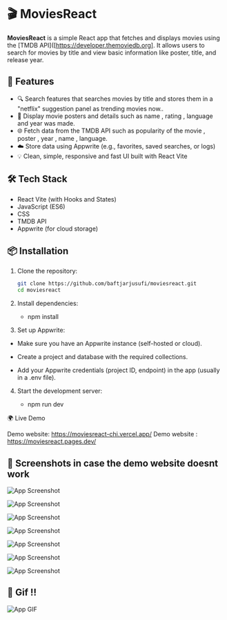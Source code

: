 # 🎬 MoviesReact

**MoviesReact** is a simple React app that fetches and displays movies using the [TMDB API]([https://developer.themoviedb.org]. It allows users to search for movies by title and view basic information like poster, title, and release year.

## 🚀 Features

- 🔍 Search features that searches movies by title and stores them in a "netflix" suggestion panel as trending movies now..
- 🎥 Display movie posters and details such as name , rating , language and year was made.
- 🌐 Fetch data from the TMDB API such as popularity of the movie , poster , year , name , language.
- ☁️ Store data using Appwrite (e.g., favorites, saved searches, or logs)
- 💡 Clean, simple, responsive and fast UI built with React Vite


## 🛠️ Tech Stack

- React Vite (with Hooks and States)
- JavaScript (ES6)
- CSS
- TMDB API
- Appwrite (for cloud storage)

## 📦 Installation

1. Clone the repository:
   ```bash
   git clone https://github.com/baftjarjusufi/moviesreact.git
   cd moviesreact
2. Install dependencies:

     - npm install

3. Set up Appwrite:

  - Make sure you have an Appwrite instance (self-hosted or cloud).

  - Create a project and database with the required collections.

  - Add your Appwrite credentials (project ID, endpoint) in the app (usually in a .env file).

4. Start the development server:

     - npm run dev 


🌍 Live Demo

Demo website: https://moviesreact-chi.vercel.app/
Demo website : https://moviesreact.pages.dev/

## 📸 Screenshots in case the demo website doesnt work 

![App Screenshot](./moviesREACT/public/screenshot1.png)

![App Screenshot](./moviesREACT/public/screenshot2.png)

![App Screenshot](./moviesREACT/public/screenshot3.png)

![App Screenshot](./moviesREACT/public/screenshot4.png)

![App Screenshot](./moviesREACT/public/gif1.png)

![App Screenshot](./moviesREACT/public/gif2.png)

![App Screenshot](./moviesREACT/public/gif3.png)

## 📸 Gif !!

![App GIF](./moviesREACT/public/giffull.gif)




